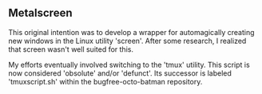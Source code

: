 Metalscreen
-----------

This original intention was to develop a wrapper for automagically creating new
windows in the Linux utility 'screen'. After some research, I realized that
screen wasn't well suited for this. 

My efforts eventually involved switching to the 'tmux' utility. This script is
now considered 'obsolute' and/or 'defunct'. Its successor is labeled
'tmuxscript.sh' within the bugfree-octo-batman repository. 
